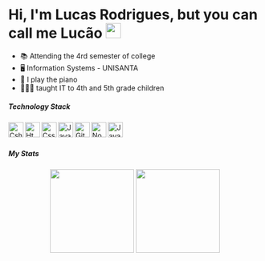 # Hi, I'm Lucas Rodrigues, but you can call me Lucão <img src="https://raw.githubusercontent.com/MartinHeinz/MartinHeinz/master/wave.gif" width="30px">

- 📚 Attending the 4rd semester of college
- 🖥 Information Systems - UNISANTA
- 🎹 I play the piano
- 👨🏻‍🏫 taught IT to 4th and 5th grade children

##### Technology Stack

<img align="left" alt="Csharp" width="30px" src="https://cdn.jsdelivr.net/gh/devicons/devicon/icons/csharp/csharp-original.svg" />
<img align="left" alt="Html" width="30px" src="https://cdn.discordapp.com/emojis/787076721907204126.png?v=1" />
<img align="left" alt="Css" width="30px" src="https://cdn.discordapp.com/emojis/787076754950324264.png?v=1" />
<img align="left" alt="Javascript" width="30px" src="https://cdn.discordapp.com/emojis/786740835206430720.png?v=1" />
<img align="left" alt="Github" width="30px" src="https://cdn.discordapp.com/emojis/805913808848683028.png?v=1" />
<img align="left" alt="Nodejs" width="30px" src="https://cdn.discordapp.com/emojis/805913808677503046.png?v=1" />
<img align="left" alt="Java" width="30px" src="https://cdn.jsdelivr.net/gh/devicons/devicon/icons/java/java-original-wordmark.svg" />

<br/><br/>

##### My Stats

<div align="center">

  <img height="167em" src="https://github-readme-stats.vercel.app/api?username=lucao12&show_icons=true&theme=dracula&include_all_commits=true&count_private=true"/>
  <img height="167em" src="https://github-readme-stats.vercel.app/api/top-langs/?username=lucao12&layout=compact&langs_count=7&theme=dracula"/>

</div>
